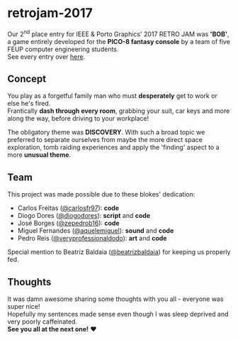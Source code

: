 # retrojam-2017

Our 2<sup>nd</sup> place entry for IEEE & Porto Graphics' 2017 RETRO JAM was **'BOB'**, a game entirely developed for the **PICO-8 fantasy console** by a team of five FEUP computer engineering students.  
See every entry over [here](https://github.com/AJRamos308/RetroJam-Submissions).

## Concept
You play as a forgetful family man who must **desperately** get to work or else he's fired.  
Frantically **dash through every room**, grabbing your suit, car keys and more along the way, before driving to your workplace!  

The obligatory theme was **DISCOVERY**. With such a broad topic we preferred to separate ourselves from maybe the more direct space exploration, tomb raiding experiences and apply the 'finding' aspect to a more **unusual theme**.

## Team
This project was made possible due to these blokes' dedication:  
<ul>
  <li>Carlos Freitas (<a href=https://github.com/carlosFr97>@carlosfr97</a>): <strong>code</strong></li>
  <li>Diogo Dores (<a href=https://github.com/diogodores>@diogodores</a>): <strong>script</strong> and <strong>code</strong></li>
  <li>José Borges (<a href=https://github.com/carlosFr97>@zepedrob16</a>): <strong>code</strong></li>
  <li>Miguel Fernandes (<a href=https://github.com/aquelemiguel>@aquelemiguel</a>): <strong>sound</strong> and <strong>code</strong></li>
  <li>Pedro Reis (<a href=https://github.com/veryprofessionaldodo>@veryprofessionaldodo</a>): <strong>art</strong> and <strong>code</strong></li>
</ul>

Special mention to Beatriz Baldaia ([@beatrizbaldaia](https://github.com/BeatrizBaldaia)) for keeping us properly fed.

## Thoughts
It was damn awesome sharing some thoughts with you all - everyone was super nice!  
Hopefully my sentences made sense even though I was sleep deprived and very poorly caffeinated.  
**See you all at the next one!** :heart:
